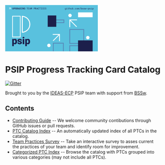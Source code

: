 
<img src="./psip_logo.png" width="300">

# PSIP Progress Tracking Card Catalog

[![Gitter](https://badges.gitter.im/bssw-psip/community.svg)](https://gitter.im/bssw-psip/community?utm_source=badge&utm_medium=badge&utm_campaign=pr-badge)

Brought to you by the [IDEAS-ECP](https://ideas-productivity.org) PSIP team with support from [BSSw](https://bssw.io).

## Contents

- [Contributing Guide](CONTRIBUTING.md) -- We welcome community contibutions through GitHub issues or pull requests.
- [PTC Catalog Index](catalog/README.md) -- An automatically updated index of all PTCs in the catalog.
- [Team Practices Survey](survey.md) -- Take an interactive survey to asses current the practices of your team and identify room for improvement.
- [Categorized PTC Index](survey-ptcs.md) -- Browse the catalog with PTCs grouped into various categories (may not include all PTCs).
